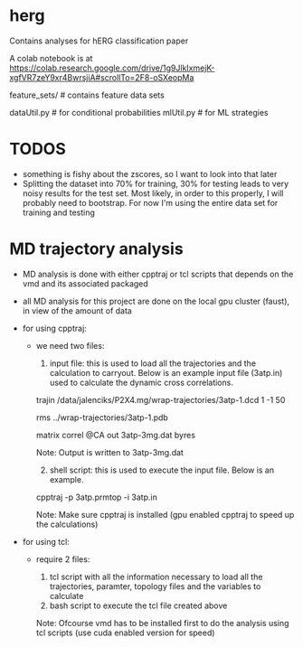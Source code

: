 # herg
Contains analyses for hERG classification paper

A colab notebook is at https://colab.research.google.com/drive/1g9JlkIxmejK-xgfVR7zeY9xr4BwrsjiA#scrollTo=2F8-oSXeopMa

feature_sets/ # contains feature data sets 

dataUtil.py # for conditional probabilities 
mlUtil.py # for ML strategies 


# TODOS
- something is fishy about the zscores, so I want to look into that later
- Splitting the dataset into 70% for training, 30% for testing leads to very noisy results for the test set. Most likely, in order to this properly, I will probably need to bootstrap. For now I'm using the entire data set for training and testing

# MD trajectory analysis 
- MD analysis is done with either cpptraj or tcl scripts that depends on the vmd and its associated packaged
- all MD analysis for this project are done on the local gpu cluster (faust), in view of the amount of data

- for using cpptraj:
    - we need two files: 
         1. input file: this is used to load all the trajectories and the calculation to carryout. Below is an example input file (3atp.in) used to calculate the dynamic cross correlations.

         trajin /data/jalenciks/P2X4.mg/wrap-trajectories/3atp-1.dcd 1 -1 50

         rms ../wrap-trajectories/3atp-1.pdb
         
         matrix correl @CA out 3atp-3mg.dat byres

        Note: Output is written to 3atp-3mg.dat

        2. shell script: this is used to execute the input file. Below is an example.
        
        cpptraj -p 3atp.prmtop -i 3atp.in

        Note: Make sure cpptraj is installed (gpu enabled cpptraj to speed up the calculations)

- for using tcl:
    - require 2 files:
        1. tcl script with all the information necessary to load all the trajectories, paramter, topology files and the variables to calculate
        2. bash script to execute the tcl file created above

        Note: Ofcourse vmd has to be installed first to do the analysis using tcl scripts (use cuda enabled version for speed)

